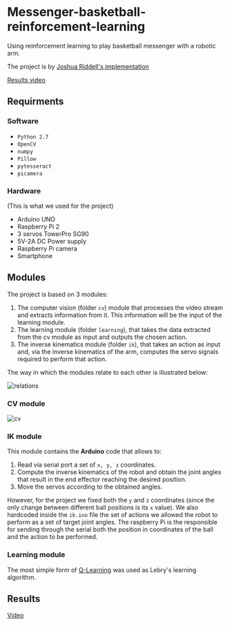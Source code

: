 # Messenger-basketball-reinforcement-learning
Using reinforcement learning to play basketball messenger with a robotic arm.

The project is by [Joshua Riddell's implementation](https://github.com/JoshuaRiddell/messenger-basketball-player)

[Results video](https://www.youtube.com/watch?v=baSNCdxkE-A)

## Requirments

### Software
* ```Python 2.7```
* ```OpenCV```
* ```numpy```
* ```Pillow```
* ```pytesseract```
* ```picamera```

### Hardware
(This is what we used for the project)
* Arduino UNO
* Raspberry Pi 2
* 3 servos TowerPro SG90
* 5V-2A DC Power supply
* Raspberry Pi camera
* Smartphone


## Modules

The project is based on 3 modules:
1. The computer vision (folder ```cv```) module that processes the video stream and extracts information from it. This information will be the input of the learning module.
2. The learning module (folder ```learning```), that takes the data extracted from the cv module as input and outputs the chosen action.
3. The inverse kinematics module (folder ```ik```), that takes an action as input and, via the inverse kinematics of the arm, computes the servo signals required to perform that action.

The way in which the modules relate to each other is illustrated below:

![relations](https://github.com/juangallostra/messenger-basketball-reinforcement-learning/blob/develop/resources/module_diagram.png)

### CV module

![cv](https://github.com/juangallostra/messenger-basketball-reinforcement-learning/blob/develop/resources/cv_grid.gif)

### IK module

This module contains the **Arduino** code that allows to:
1. Read via serial port a set of ```x, y, z``` coordinates.
2. Compute the inverse kinematics of the robot and obtain the joint angles that result in the end effector reaching the desired position.
3. Move the servos according to the obtained angles.

However, for the project we fixed both the `y` and `z` coordinates (since the only change between different ball positions is its `x` value). We also hardcoded inside the `ik.ino` file the set of actions we allowed the robot to perform as a set of target joint angles. The raspberry Pi is the responsible for sending through the serial both the position in coordinates of the ball and the action to be performed.

### Learning module

The most simple form of [Q-Learning](https://en.wikipedia.org/wiki/Q-learning) was used as Lebry's learning algorithm.

## Results

[Video](https://www.youtube.com/watch?v=baSNCdxkE-A)

